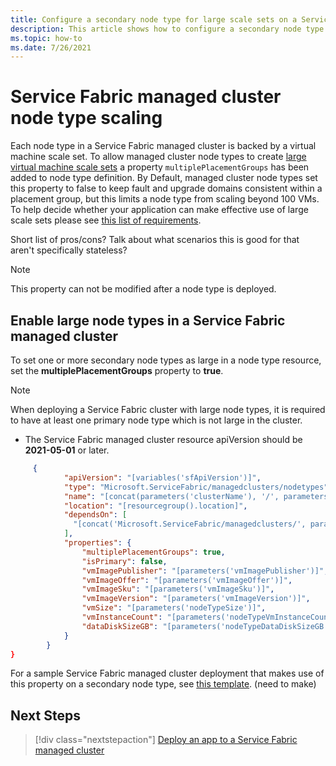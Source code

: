 ```yaml
---
title: Configure a secondary node type for large scale sets on a Service Fabric managed cluster
description: This article shows how to configure a secondary node type to enable large scale sets
ms.topic: how-to
ms.date: 7/26/2021 
---
```


# Service Fabric managed cluster node type scaling

Each node type in a Service Fabric managed cluster is backed by a virtual machine scale set. To allow managed cluster node types to create [large virtual machine scale sets](../virtual-machine-scale-sets/virtual-machine-scale-sets-placement-groups.md) a property `multiplePlacementGroups` has been added to node type definition. By Default, managed cluster node types set this property to false to keep fault and upgrade domains consistent within a placement group, but this limits a node type from scaling beyond 100 VMs. To help decide whether your application can make effective use of large scale sets please see [this list of requirements](../virtual-machine-scale-sets/virtual-machine-scale-sets-placement-groups.md#checklist-for-using-large-scale-sets).

Short list of pros/cons? Talk about what scenarios this is good for that aren't specifically stateless?

> [!NOTE]
> This property can not be modified after a node type is deployed.

## Enable large node types in a Service Fabric managed cluster
To set one or more secondary node types as large in a node type resource, set the **multiplePlacementGroups** property to **true**. 
> [!NOTE]
> When deploying a Service Fabric cluster with large node types, it is required to have at least one primary node type which is not large in the cluster.

* The Service Fabric managed cluster resource apiVersion should be **2021-05-01** or later.

```json
     {
            "apiVersion": "[variables('sfApiVersion')]",
            "type": "Microsoft.ServiceFabric/managedclusters/nodetypes",
            "name": "[concat(parameters('clusterName'), '/', parameters('nodeTypeName'))]",
            "location": "[resourcegroup().location]",
            "dependsOn": [
              "[concat('Microsoft.ServiceFabric/managedclusters/', parameters('clusterName'))]"
            ],
            "properties": {
                "multiplePlacementGroups": true,
                "isPrimary": false,
                "vmImagePublisher": "[parameters('vmImagePublisher')]",
                "vmImageOffer": "[parameters('vmImageOffer')]",
                "vmImageSku": "[parameters('vmImageSku')]",
                "vmImageVersion": "[parameters('vmImageVersion')]",
                "vmSize": "[parameters('nodeTypeSize')]",
                "vmInstanceCount": "[parameters('nodeTypeVmInstanceCount')]",
                "dataDiskSizeGB": "[parameters('nodeTypeDataDiskSizeGB')]"
            }
        }
}
```

For a sample Service Fabric managed cluster deployment that makes use of this property on a secondary node type, see [this template](https://github.com/Azure-Samples/service-fabric-cluster-templates/tree/master/SF-Managed-Standard-SKU-2-NT-Large). (need to make)

## Next Steps

> [!div class="nextstepaction"]
> [Deploy an app to a Service Fabric managed cluster](./tutorial-managed-cluster-deploy-app.md)

